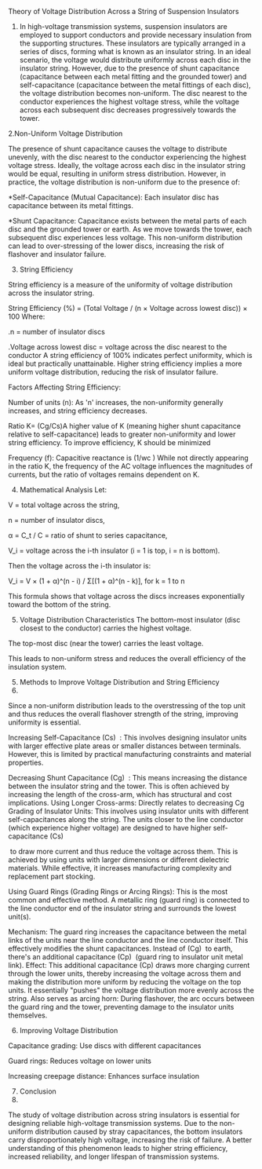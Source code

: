  Theory of Voltage Distribution Across a String of Suspension Insulators
1. In high-voltage transmission systems, suspension insulators are employed to support conductors and provide necessary insulation from the supporting structures. These insulators are typically arranged in a series of discs, forming what is known as an insulator string.
In an ideal scenario, the voltage would distribute uniformly across each disc in the insulator string. However, due to the presence of shunt capacitance (capacitance between each metal fitting and the grounded tower) and self-capacitance (capacitance between the metal fittings of each disc), the voltage distribution becomes non-uniform. The disc nearest to the conductor experiences the highest voltage stress, while the voltage across each subsequent disc decreases progressively towards the tower.

2.Non-Uniform Voltage Distribution


The presence of shunt capacitance causes the voltage to distribute unevenly, with the disc nearest to the conductor experiencing the highest voltage stress.
Ideally, the voltage across each disc in the insulator string would be equal, resulting in uniform stress distribution. However, in practice, the voltage distribution is non-uniform due to the presence of:

*Self-Capacitance (Mutual Capacitance): Each insulator disc has capacitance between its metal fittings.

*Shunt Capacitance: Capacitance exists between the metal parts of each disc and the grounded tower or earth.
As we move towards the tower, each subsequent disc experiences less voltage. This non-uniform distribution can lead to over-stressing of the lower discs, increasing the risk of flashover and insulator failure.


3. String Efficiency

String efficiency is a measure of the uniformity of voltage distribution across the insulator string.

String Efficiency (%) = (Total Voltage / (n × Voltage across lowest disc)) × 100
Where:

.n = number of insulator discs

.Voltage across lowest disc = voltage across the disc nearest to the conductor
A string efficiency of 100% indicates perfect uniformity, which is ideal but practically unattainable. Higher string efficiency implies a more uniform voltage distribution, reducing the risk of insulator failure.

Factors Affecting String Efficiency:

Number of units (n): As 'n' increases, the non-uniformity generally increases, and string efficiency decreases.

Ratio K= (Cg/Cs)A higher value of K (meaning higher shunt capacitance relative to self-capacitance) leads to greater non-uniformity and lower string efficiency. To improve efficiency, K should be minimized

Frequency (f): Capacitive reactance is  (1/wc )
While not directly appearing in the ratio K, the frequency of the AC voltage influences the magnitudes of currents, but the ratio of voltages remains dependent on K.


4.  Mathematical Analysis
Let:

V = total voltage across the string,

n = number of insulator discs,

α = C_t / C = ratio of shunt to series capacitance,

V_i = voltage across the i-th insulator (i = 1 is top, i = n is bottom).

Then the voltage across the i-th insulator is:

V_i = V × (1 + α)^(n - i) / Σ[(1 + α)^(n - k)], for k = 1 to n

This formula shows that voltage across the discs increases exponentially toward the bottom of the string.


5. Voltage Distribution Characteristics
The bottom-most insulator (disc closest to the conductor) carries the highest voltage.

The top-most disc (near the tower) carries the least voltage.

This leads to non-uniform stress and reduces the overall efficiency of the insulation system.

5. Methods to Improve Voltage Distribution and String Efficiency
6. 
Since a non-uniform distribution leads to the overstressing of the top unit and thus reduces the overall flashover strength of the string, improving uniformity is essential.

Increasing Self-Capacitance (Cs)
​
: This involves designing insulator units with larger effective plate areas or smaller distances between terminals. However, this is limited by practical manufacturing constraints and material properties.


Decreasing Shunt Capacitance (Cg)
​
 : This means increasing the distance between the insulator string and the tower. This is often achieved by increasing the length of the cross-arm, which has structural and cost implications.
Using Longer Cross-arms: Directly relates to decreasing Cg
​Grading of Insulator Units: This involves using insulator units with different self-capacitances along the string. The units closer to the line conductor (which experience higher voltage) are designed to have higher self-capacitance (Cs)


​ to draw more current and thus reduce the voltage across them. This is achieved by using units with larger dimensions or different dielectric materials. While effective, it increases manufacturing complexity and replacement part stocking.

Using Guard Rings (Grading Rings or Arcing Rings): This is the most common and effective method. A metallic ring (guard ring) is connected to the line conductor end of the insulator string and surrounds the lowest unit(s).


Mechanism: The guard ring increases the capacitance between the metal links of the units near the line conductor and the line conductor itself. This effectively modifies the shunt capacitances. Instead of (Cg)
​
  to earth, there's an additional capacitance (Cp)
​
  (guard ring to insulator unit metal link).
Effect: This additional capacitance (Cp)
​
  draws more charging current through the lower units, thereby increasing the voltage across them and making the distribution more uniform by reducing the voltage on the top units. It essentially "pushes" the voltage distribution more evenly across the string.
Also serves as arcing horn: During flashover, the arc occurs between the guard ring and the tower, preventing damage to the insulator units themselves.
 
6.  Improving Voltage Distribution

Capacitance grading: Use discs with different capacitances

Guard rings: Reduces voltage on lower units

Increasing creepage distance: Enhances surface insulation


7.  Conclusion
8. 
The study of voltage distribution across string insulators is essential for designing reliable high-voltage transmission systems. Due to the non-uniform distribution caused by stray capacitances, the bottom insulators carry disproportionately high voltage, increasing the risk of failure.
A better understanding of this phenomenon leads to higher string efficiency, increased reliability, and longer lifespan of transmission systems.










